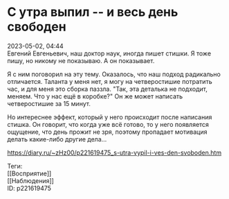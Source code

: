С утра выпил -- и весь день свободен
=====================================

   
 2023-05-02, 04:44   
   Евгений Евгеньевич, наш доктор наук, иногда пишет стишки. Я тоже пишу, но никому не показываю. А он показывает.   
   
 Я с ним поговорил на эту тему. Оказалось, что наш подход радикально отличается. Таланта у меня нет, я могу на четверостишие потратить час, и для меня это сборка паззла. "Так, эта деталька не подходит, меняем. Что у нас ещё в коробке?" Он же может написать четверостишие за 15 минут.   
   
 Но интереснее эффект, который у него происходит после написания стишка. Он говорит, что когда уже всё готово, то у него появляется ощущение, что день прожит не зря, поэтому пропадает мотивация делать какие-либо другие дела...   
     
 <https://diary.ru/~zHz00/p221619475_s-utra-vypil-i-ves-den-svoboden.htm>   
   
 Теги:   
 [[Восприятие]]   
 [[Наблюдения]]   
 ID: p221619475